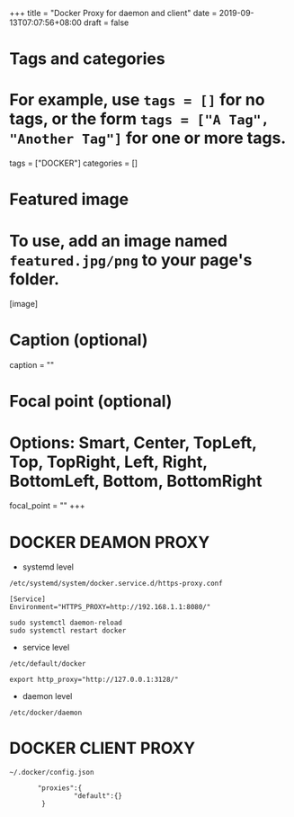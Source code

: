 +++
title = "Docker Proxy for daemon and client"
date = 2019-09-13T07:07:56+08:00
draft = false

# Tags and categories
# For example, use `tags = []` for no tags, or the form `tags = ["A Tag", "Another Tag"]` for one or more tags.
tags = ["DOCKER"]
categories = []

# Featured image
# To use, add an image named `featured.jpg/png` to your page's folder. 
[image]
  # Caption (optional)
  caption = ""

  # Focal point (optional)
  # Options: Smart, Center, TopLeft, Top, TopRight, Left, Right, BottomLeft, Bottom, BottomRight
  focal_point = ""
+++

# DOCKER DEAMON PROXY

- systemd level

`/etc/systemd/system/docker.service.d/https-proxy.conf`

```
[Service]
Environment="HTTPS_PROXY=http://192.168.1.1:8080/"
```


```
sudo systemctl daemon-reload
sudo systemctl restart docker
```

- service level

`/etc/default/docker`

```
export http_proxy="http://127.0.0.1:3128/"
```

- daemon level

`/etc/docker/daemon`


# DOCKER CLIENT PROXY

`~/.docker/config.json`

```
       "proxies":{
                "default":{}
        }

```
